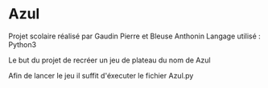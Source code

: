 # Azul
Projet scolaire réalisé par Gaudin Pierre et Bleuse Anthonin
Langage utilisé : Python3

Le but du projet de recréer un jeu de plateau du nom de Azul

Afin de lancer le jeu il suffit d'éxecuter le fichier Azul.py
